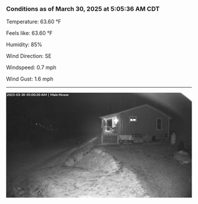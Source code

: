 ### Conditions as of March 30, 2025 at 5:05:36 AM CDT 

Temperature: 63.60 &deg;F

Feels like: 63.60 &deg;F

Humidity: 85%

Wind Direction: SE

Windspeed: 0.7 mph

Wind Gust: 1.6 mph

---

<img src="./images/latest.jpeg"/>

